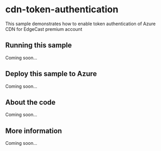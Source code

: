 # cdn-token-authentication
This sample demonstrates how to enable token authentication of Azure CDN for EdgeCast premium account
## Running this sample
Coming soon...
## Deploy this sample to Azure
Coming soon...
## About the code
Coming soon...
## More information
Coming soon...